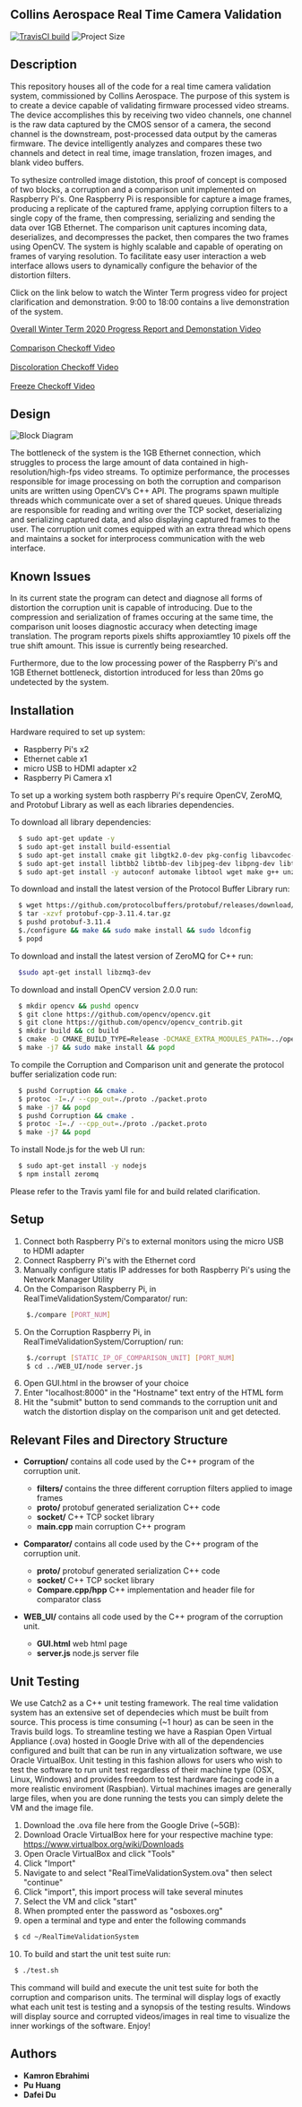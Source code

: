 ## Collins Aerospace Real Time Camera Validation ##

[![TravisCI build](https://img.shields.io/travis/ebrahimk/RealTimeValidationSystem/develop?logo=travis)](https://travis-ci.org/ebrahimk/RealTimeValidationSystem/jobs/652818303)
![Project Size](https://img.shields.io/github/repo-size/ebrahimk/RealTimeValidationSystem)

## Description

This repository houses all of the code for a real time camera validation system, commissioned by Collins Aerospace. The purpose of this system is to create a device capable of validating firmware processed video streams. The device accomplishes this by receiving two video channels, one channel is the raw data captured by the CMOS sensor of a camera, the second channel is the downstream, post-processed data output by the cameras firmware. The device intelligently analyzes and compares these two channels and detect in real time, image translation, frozen images, and blank video buffers. 

To sythesize controlled image distotion, this proof of concept is composed of two blocks, a corruption and a comparison unit implemented on Raspberry Pi's. One Raspberry Pi is responsible for capture a image frames, producing a replicate of the captured frame, applying corruption filters to a single copy of the frame, then compressing, serializing and sending the data over 1GB Ethernet. The comparison unit captures incoming data, deserializes, and decompresses the packet, then compares the two frames using OpenCV. 
The system is highly scalable and capable of operating on frames of varying resolution. To facilitate easy user interaction a web interface allows users to dynamically configure the behavior of the distortion filters. 

Click on the link below to watch the Winter Term progress video for project clarification and demonstration. 9:00 to 18:00 contains a live demonstration of the system. 

[Overall Winter Term 2020 Progress Report and Demonstation Video](https://www.youtube.com/watch?v=pyvXuuFmpZ0&feature=youtu.be) <br />  
[Comparison Checkoff Video](https://drive.google.com/open?id=1pylhmhnjO0uEq5NIw5-g-shSKpQun7DU) <br />  
[Discoloration Checkoff Video](https://drive.google.com/open?id=1mIcHFHDTPOEd2GzW5WtJtH32ZUPtFWR7) <br />  
[Freeze Checkoff Video](https://drive.google.com/open?id=1lA7PFuj8vIQ1MmO_ykbCSoEnBfT3-1wl) <br />  


## Design 

![Block Diagram](https://github.com/ebrahimk/RealTimeValidationSystem/blob/develop/.photos/blockDiagram.png)

The bottleneck of the system is the 1GB Ethernet connection, which struggles to process the large amount of data contained in high-resolution/high-fps video streams. 
To optimize performance, the processes responsible for image processing on both the corruption and comparison units are written using OpenCV’s C++ API. The programs spawn multiple threads which communicate over a set of shared queues. Unique threads are responsible for reading and writing over the TCP socket, deserializing and serializing captured data, and also displaying captured frames to the user. The corruption unit comes equipped with an extra thread which opens and maintains a socket for interprocess communication with the web interface. 

## Known Issues

In its current state the program can detect and diagnose all forms of distortion the corruption unit is capable of introducing. Due to the compression and serialization of frames occuring at the same time, the comparison unit looses diagnostic accuracy when detecting image translation. The program reports pixels shifts approxiamtley 10 pixels off the true shift amount. This issue is currently being researched. 

Furthermore, due to the low processing power of the Raspberry Pi's and 1GB Ethernet bottleneck, distortion introduced for less than 20ms go undetected by the system. 

## Installation

Hardware required to set up system:
 - Raspberry Pi's x2
 - Ethernet cable x1
 - micro USB to HDMI adapter x2
 - Raspberry Pi Camera x1 

To set up a working system both raspberry Pi's require OpenCV, ZeroMQ, and Protobuf Library as well as each libraries dependencies.

To download all library dependencies:
```bash
  $ sudo apt-get update -y
  $ sudo apt-get install build-essential
  $ sudo apt-get install cmake git libgtk2.0-dev pkg-config libavcodec-dev libavformat-dev libswscale-dev
  $ sudo apt-get install libtbb2 libtbb-dev libjpeg-dev libpng-dev libtiff-dev libjasper-dev libdc1394-22-dev
  $ sudo apt-get install -y autoconf automake libtool wget make g++ unzip
```

To download and install the latest version of the Protocol Buffer Library run:
```bash
  $ wget https://github.com/protocolbuffers/protobuf/releases/download/v3.11.4/protobuf-cpp-3.11.4.tar.gz
  $ tar -xzvf protobuf-cpp-3.11.4.tar.gz
  $ pushd protobuf-3.11.4
  $./configure && make && sudo make install && sudo ldconfig
  $ popd
```

To download and install the latest version of ZeroMQ for C++ run:
```bash
  $sudo apt-get install libzmq3-dev
```

To download and install OpenCV version 2.0.0 run:
```bash
  $ mkdir opencv && pushd opencv
  $ git clone https://github.com/opencv/opencv.git
  $ git clone https://github.com/opencv/opencv_contrib.git
  $ mkdir build && cd build
  $ cmake -D CMAKE_BUILD_TYPE=Release -DCMAKE_EXTRA_MODULES_PATH=../opencv_contrib/module/ -D CMAKE_INSTALL_PREFIX=/usr/local ../opencv -DBUILD_opencv_java=OFF -DBUILD_opencv_python2=OFF -DBUILD_opencv_python3=OFF
  $ make -j7 && sudo make install && popd 
```

To compile the Corruption and Comparison unit and generate the protocol buffer serialization code run:
```bash
  $ pushd Corruption && cmake .
  $ protoc -I=./ --cpp_out=./proto ./packet.proto
  $ make -j7 && popd
  $ pushd Corruption && cmake .
  $ protoc -I=./ --cpp_out=./proto ./packet.proto
  $ make -j7 && popd
```

To install Node.js for the web UI run: 
```bash
  $ sudo apt-get install -y nodejs
  $ npm install zeromq
```
Please refer to the Travis yaml file for and build related clarification.

## Setup

1. Connect both Raspberry Pi's to external monitors using the micro USB to HDMI adapter
2. Connect Raspberry Pi's with the Ethernet cord
3. Manually configure statis IP addresses for both Raspberry Pi's using the Network Manager Utility
4. On the Comparison Raspberry Pi, in RealTimeValidationSystem/Comparator/ run:
```bash
    $./compare [PORT_NUM]
```
5. On the Corruption Raspberry Pi, in RealTimeValidationSystem/Corruption/ run:
```bash
    $./corrupt [STATIC_IP_OF_COMPARISON_UNIT] [PORT_NUM]
    $ cd ../WEB_UI/node server.js
```
6. Open GUI.html in the browser of your choice
7. Enter "localhost:8000" in the "Hostname" text entry of the HTML form
8. Hit the "submit" button to send commands to the corruption unit and watch the distortion display on the comparison unit and get detected. 

## Relevant Files and Directory Structure

* <strong>Corruption/</strong> contains all code used by the C++ program of the corruption unit. 
  * <strong>filters/</strong> contains the three different corruption filters applied to image frames
  * <strong>proto/</strong> protobuf generated serialization C++ code
  * <strong>socket/</strong> C++ TCP socket library
  * <strong>main.cpp</strong> main corruption C++ program

* <strong>Comparator/</strong> contains all code used by the C++ program of the corruption unit. 
  * <strong>proto/</strong> protobuf generated serialization C++ code
  * <strong>socket/</strong> C++ TCP socket library
  * <strong>Compare.cpp/hpp</strong> C++ implementation and header file for comparator class

* <strong>WEB_UI/</strong> contains all code used by the C++ program of the corruption unit. 
  * <strong>GUI.html</strong> web html page
  * <strong>server.js</strong> node.js server file

## Unit Testing

We use Catch2 as a C++ unit testing framework. The real time validation system has an extensive set of dependecies which must be built from source. This process is time consuming (~1 hour) as can be seen in the Travis build logs. To streamline testing we have a Raspian Open Virtual Appliance (.ova) hosted in Google Drive with all of the dependencies configured and built that can be run in any virtualization software, we use Oracle VirtualBox. Unit testing in this fashion allows for users who wish to test the software to run unit test regardless of their machine type (OSX, Linux, Windows) and provides freedom to test hardware facing code in a more realistic enviroment (Raspbian). Virtual machines images are generally large files, when you are done running the tests you can simply delete the VM and the image file. 

1. Download the .ova file here from the Google Drive (~5GB): 
2. Download Oracle VirtualBox here for your respective machine type: https://www.virtualbox.org/wiki/Downloads
3. Open Oracle VirtualBox and click "Tools"
4. Click "Import"
5. Navigate to and select "RealTimeValidationSystem.ova" then select "continue"
6. Click "import", this import process will take several minutes
7. Select the VM and click "start"
8. When prompted enter the password as "osboxes.org"
9. open a terminal and type and enter the following commands
```bash 
 $ cd ~/RealTimeValidationSystem
```
10. To build and start the unit test suite run:
```bash 
 $ ./test.sh
```

This command will build and execute the unit test suite for both the corruption and comparison units. The terminal will display logs of exactly what each unit test is testing and a synopsis of the testing results. Windows will display source and corrupted videos/images in real time to visualize the inner workings of the software. Enjoy! 

## Authors

* **Kamron Ebrahimi** 
* **Pu Huang** 
* **Dafei Du** 